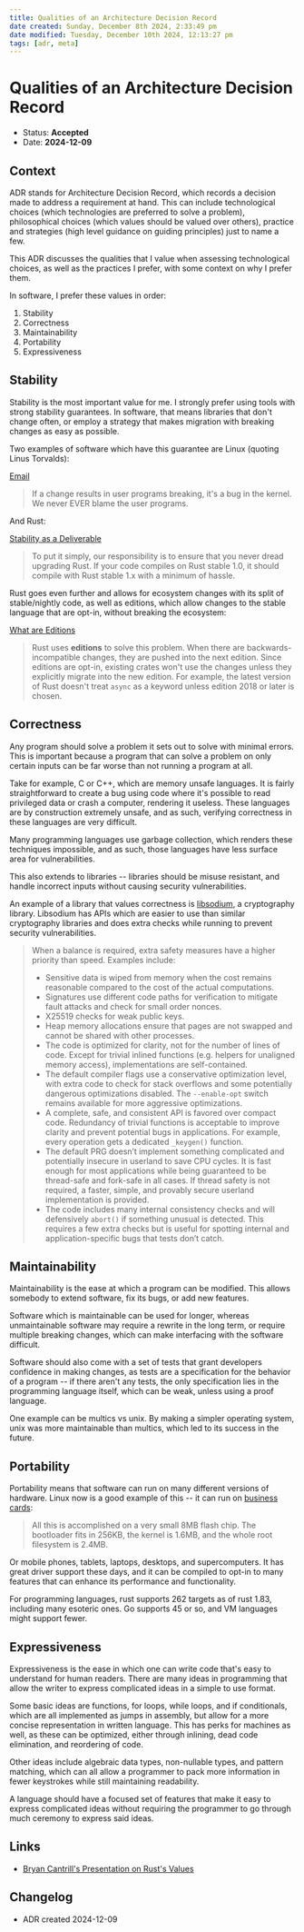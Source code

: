 ```yaml
---
title: Qualities of an Architecture Decision Record
date created: Sunday, December 8th 2024, 2:33:49 pm
date modified: Tuesday, December 10th 2024, 12:13:27 pm
tags: [adr, meta]
---
```


# Qualities of an Architecture Decision Record
* Status: **Accepted** 
* Date: **2024-12-09** 

## Context

ADR stands for Architecture Decision Record, which records a decision made to address a requirement at hand. This can include technological choices (which technologies are preferred to solve a problem), philosophical choices (which values should be valued over others), practice and strategies (high level guidance on guiding principles) just to name a few.

This ADR discusses the qualities that I value when assessing technological choices, as well as the practices I prefer, with some context on why I prefer them.

In software, I prefer these values in order:

1. Stability
2. Correctness
3. Maintainability
4. Portability
5. Expressiveness 

## Stability

Stability is the most important value for me. I strongly prefer using tools with strong stability guarantees. In software, that means libraries that don't change often, or employ a strategy that makes migration with breaking changes as easy as possible.

Two examples of software which have this guarantee are Linux (quoting Linus Torvalds):

[Email](https://lkml.org/lkml/2012/12/23/75)

> If a change results in user programs breaking, it's a bug in the kernel. We never EVER blame the user programs. 

And Rust:

[Stability as a Deliverable](https://blog.rust-lang.org/2014/10/30/Stability.html)

> To put it simply, our responsibility is to ensure that you never dread upgrading Rust. If your code compiles on Rust stable 1.0, it should compile with Rust stable 1.x with a minimum of hassle.

Rust goes even further and allows for ecosystem changes with its split of stable/nightly code, as well as editions, which allow changes to the stable language that are opt-in, without breaking the ecosystem:

[What are Editions](https://doc.rust-lang.org/edition-guide/editions/)

> Rust uses **editions** to solve this problem. When there are backwards-incompatible changes, they are pushed into the next edition. Since editions are opt-in, existing crates won't use the changes unless they explicitly migrate into the new edition. For example, the latest version of Rust doesn't treat `async` as a keyword unless edition 2018 or later is chosen.

## Correctness

Any program should solve a problem it sets out to solve with minimal errors. This is important because a program that can solve a problem on only certain inputs can be far worse than not running a program at all.

Take for example, C or C++, which are memory unsafe languages. It is fairly straightforward to create a bug using code where it's possible to read privileged data or crash a computer, rendering it useless. These languages are by construction extremely unsafe, and as such, verifying correctness in these languages are very difficult.

Many programming languages use garbage collection, which renders these techniques impossible, and as such, those languages have less surface area for vulnerabilities.

This also extends to libraries -- libraries should be misuse resistant, and handle incorrect inputs without causing security vulnerabilities.

An example of a library that values correctness is [libsodium](https://libsodium.gitbook.io/doc/internals#security-first), a cryptography library. Libsodium has APIs which are easier to use than similar cryptography libraries and does extra checks while running to prevent security vulnerabilities.

> When a balance is required, extra safety measures have a higher priority than speed. Examples include:
> - Sensitive data is wiped from memory when the cost remains reasonable compared to the cost of the actual computations.
> - Signatures use different code paths for verification to mitigate fault attacks and check for small order nonces.
> - X25519 checks for weak public keys.
> - Heap memory allocations ensure that pages are not swapped and cannot be shared with other processes.
> - The code is optimized for clarity, not for the number of lines of code. Except for trivial inlined functions (e.g. helpers for unaligned memory access), implementations are self-contained. 
> - The default compiler flags use a conservative optimization level, with extra code to check for stack overflows and some potentially dangerous optimizations disabled. The `--enable-opt` switch remains available for more aggressive optimizations.
> - A complete, safe, and consistent API is favored over compact code. Redundancy of trivial functions is acceptable to improve clarity and prevent potential bugs in applications. For example, every operation gets a dedicated `_keygen()` function.
> - The default PRG doesn’t implement something complicated and potentially insecure in userland to save CPU cycles. It is fast enough for most applications while being guaranteed to be thread-safe and fork-safe in all cases. If thread safety is not required, a faster, simple, and provably secure userland implementation is provided.
> - The code includes many internal consistency checks and will defensively `abort()` if something unusual is detected. This requires a few extra checks but is useful for spotting internal and application-specific bugs that tests don’t catch.

## Maintainability

Maintainability is the ease at which a program can be modified. This allows somebody to extend software, fix its bugs, or add new features. 

Software which is maintainable can be used for longer, whereas unmaintainable software may require a rewrite in the long term, or require multiple breaking changes, which can make interfacing with the software difficult.

Software should also come with a set of tests that grant developers confidence in making changes, as tests are a specification for the behavior of a program -- if there aren't any tests, the only specification lies in the programming language itself, which can be weak, unless using a proof language.

One example can be multics vs unix. By making a simpler operating system, unix was more maintainable than multics, which led to its success in the future.

## Portability

Portability means that software can run on many different versions of hardware. Linux now is a good example of this -- it can run on [business cards](https://www.thirtythreeforty.net/posts/2019/12/my-business-card-runs-linux/): 

> All this is accomplished on a very small 8MB flash chip. The bootloader fits in 256KB, the kernel is 1.6MB, and the whole root filesystem is 2.4MB.

Or mobile phones, tablets, laptops, desktops, and supercomputers. It has great driver support these days, and it can be compiled to opt-in to many features that can enhance its performance and functionality.

For programming languages, rust supports 262 targets as of rust 1.83, including many esoteric ones. Go supports 45 or so, and VM languages might support fewer.

## Expressiveness

Expressiveness is the ease in which one can write code that's easy to understand for human readers. There are many ideas in programming that allow the writer to express complicated ideas in a simple to use format.

Some basic ideas are functions, for loops, while loops, and if conditionals, which are all implemented as jumps in assembly, but allow for a more concise representation in written language. This has perks for machines as well, as these can be optimized, either through inlining, dead code elimination, and reordering of code.

Other ideas include algebraic data types, non-nullable types, and pattern matching, which can all allow a programmer to pack more information in fewer keystrokes while still maintaining readability.

A language should have a focused set of features that make it easy to express complicated ideas without requiring the programmer to go through much ceremony to express said ideas.
## Links

* [Bryan Cantrill's Presentation on Rust's Values](https://www.slideshare.net/bcantrill/platform-values-rust-and-the-implications-for-system-software)

## Changelog

* ADR created 2024-12-09

